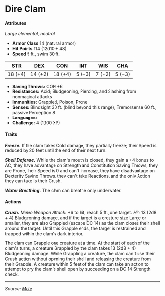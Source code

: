 # Dire Clam

#### Attributes

_Large elemental, neutral_

- **Armor Class** 14 (natural armor)
- **Hit Points** 114 (12d10 + 48)
- **Speed** 5 ft., swim 30 ft.

|STR|DEX|CON|INT|WIS|CHA|
|:-:|:-:|:-:|:-:|:-:|:-:|
|18 (+4)|14 (+2)|18 (+4)|5 (−3)|7 (-2)|5 (−3)|

- **Saving Throws:** CON +6
- **Resistances:** Acid; Bludgeoning, Piercing, and Slashing from nonmagical attacks
- **Immunities:** Grappled, Poison, Prone
- **Senses:** Blindsight 30 ft. (blind beyond this range), Tremorsense 60 ft., passive Perception 8
- **Languages:** —
- **Challenge:** 4 (1,100 XP)


#### Traits

_**Freeze.**_ If the clam takes Cold damage, they partially freeze; their Speed is reduced by 20 feet until the end of their next turn.

_**Shell Defense.**_ While the clam's mouth is closed, they gain a +4 bonus to AC, they have advantage on Strength and Constitution Saving Throws, they are Prone, their Speed is 0 and can't increase, they have disadvantage on Dexterity Saving Throws, they can't take Reactions, and the only Action they can take is their Crush.

_**Water Breathing.**_ The clam can breathe only underwater.

#### Actions

_**Crush.**_ _Melee Weapon Attack:_ +6 to hit, reach 5 ft., one target. _Hit:_ 13 (2d8 + 4) Bludgeoning damage, and if the target is a creature size Large or smaller, they are also Grappled (escape DC 14) as the clam closes their shell around the target. Until this Grapple ends, the target is restrained and trapped within the clam's dark interior.

The clam can Grapple one creature at a time. At the start of each of the clam's turns, a creature Grappled by the clam takes 13 (2d8 + 4) Bludgeoning damage. While Grappling a creature, the clam can't use their Crush action without opening their shell and releasing the creature from their Grapple. A creature within 5 feet of the clam can take an action to attempt to pry the clam's shell open by succeeding on a DC 14 Strength check.


---

_Source: [Mote](https://github.com/mpanighetti/dnd5e-mote)_
